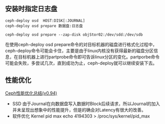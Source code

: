 

## 安装时指定日志盘

	ceph-deploy osd  HOST:DISK[:JOURNAL]
	ceph-deploy osd prepare 数据盘:日志盘

```
ceph-deploy osd prepare --zap-disk objStor02:/dev/sdd:/dev/sdb
```

在使用ceph-deploy osd prepare命令的对目标机器的磁盘进行格式化过程中，ceph-deploy命令可能会卡住，主要是由于linux内核没有获得最新的磁盘分区信息，在目标机器上进行partprobe命令即可告诉linux分区的变化。partporbe命令可能会失败，多尝试几次，直到成功为止，ceph-deploy就可以继续安装下去。

## 性能优化
[Ceph性能优化总结(v0.94)](http://xiaoquqi.github.io/blog/2015/06/28/ceph-performance-optimization-summary/)
- SSD
由于Journal在向数据盘写入数据时Block后续请求，所以Journal的加入并未呈现出想象中的性能提升，但是的确会对Latency有很大的改善。
- 软件优化
Kernel pid max
	echo 4194303 > /proc/sys/kernel/pid_max

